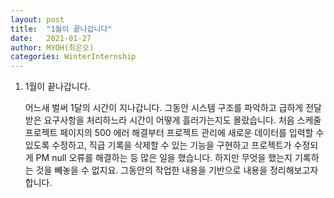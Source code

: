 ```yaml
---
layout: post
title:  "1월이 끝나갑니다"
date:   2021-01-27
author: MYOH(최은오)
categories: WinterInternship
---
```


1. 1월이 끝나갑니다.

   어느새 벌써 1달의 시간이 지나갑니다. 그동안 시스템 구조를 파악하고 급하게 전달받은 요구사항을 처리하느라 시간이 어떻게 흘러가는지도 몰랐습니다. 처음 스케줄 프로젝트 페이지의 500 에러 해결부터 프로젝트 관리에 새로운 데이터를 입력할 수 있도록 수정하고, 직급 기록을 삭제할 수 있는 기능을 구현하고 프로젝트가 수정되게 PM null 오류를 해결하는 등 많은 일을 했습니다. 하지만 무엇을 했는지 기록하는 것을 빼놓을 수 없지요. 그동안의 작업한 내용을 기반으로  내용을 정리해보고자 합니다.

